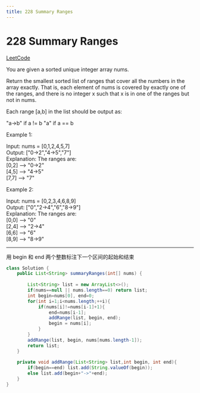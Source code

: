 ```yaml
---
title: 228 Summary Ranges
---
```


# 228 Summary Ranges

[LeetCode](https://leetcode.com/problems/summary-ranges/)

You are given a sorted unique integer array nums.

Return the smallest sorted list of ranges that cover all the numbers in the array exactly. That is, each element of nums is covered by exactly one of the ranges, and there is no integer x such that x is in one of the ranges but not in nums.

Each range [a,b] in the list should be output as:

"a->b" if a != b
"a" if a == b
 

Example 1:

Input: nums = [0,1,2,4,5,7]  
Output: ["0->2","4->5","7"]  
Explanation: The ranges are:  
[0,2] --> "0->2"  
[4,5] --> "4->5"  
[7,7] --> "7"  

Example 2:

Input: nums = [0,2,3,4,6,8,9]  
Output: ["0","2->4","6","8->9"]  
Explanation: The ranges are:  
[0,0] --> "0"  
[2,4] --> "2->4"  
[6,6] --> "6"  
[8,9] --> "8->9"  

---

用 begin 和 end 两个整数标注下一个区间的起始和结束

```java
class Solution {
    public List<String> summaryRanges(int[] nums) {
        
        List<String> list = new ArrayList<>();
        if(nums==null || nums.length==0) return list;
        int begin=nums[0], end=0;
        for(int i=1;i<nums.length;++i){
            if(nums[i]!=nums[i-1]+1){
                end=nums[i-1];
                addRange(list, begin, end);
                begin = nums[i];
            } 
        }
        addRange(list, begin, nums[nums.length-1]);
        return list;
    }
    
    private void addRange(List<String> list,int begin, int end){
        if(begin==end) list.add(String.valueOf(begin));
        else list.add(begin+"->"+end);
    }
}
```